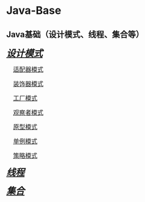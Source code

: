 # Java-Base

## Java基础（设计模式、线程、集合等）

***<font size = 5>[<u>设计模式</u>](https://github.com/zexiangzhang/Java-Base/tree/main/code_example/src/com/zexiang/designPatterns)</font>***

<font size = 3>&nbsp;&nbsp;&nbsp;&nbsp;[适配器模式](https://github.com/zexiangzhang/Java-Base/tree/main/code_example/src/com/zexiang/designPatterns/adapter)<br/></font>

<font size = 3>&nbsp;&nbsp;&nbsp;&nbsp;[装饰器模式](https://github.com/zexiangzhang/Java-Base/tree/main/code_example/src/com/zexiang/designPatterns/decorator)<br/></font>

<font size = 3>&nbsp;&nbsp;&nbsp;&nbsp;[工厂模式](https://github.com/zexiangzhang/Java-Base/tree/main/code_example/src/com/zexiang/designPatterns/factoryy)<br/></font>

<font size = 3>&nbsp;&nbsp;&nbsp;&nbsp;[观察者模式](https://github.com/zexiangzhang/Java-Base/tree/main/code_example/src/com/zexiang/designPatterns/observerModel)<br/></font>

<font size = 3>&nbsp;&nbsp;&nbsp;&nbsp;[原型模式](https://github.com/zexiangzhang/Java-Base/tree/main/code_example/src/com/zexiang/designPatterns/prototype)<br/></font>

<font size = 3>&nbsp;&nbsp;&nbsp;&nbsp;[单例模式](https://github.com/zexiangzhang/Java-Base/tree/main/code_example/src/com/zexiang/designPatterns/singleton)<br/></font>

<font size = 3>&nbsp;&nbsp;&nbsp;&nbsp;[策略模式](https://github.com/zexiangzhang/Java-Base/tree/main/code_example/src/com/zexiang/designPatterns/strategy)<br/></font>

***<font size = 5>[<u>线程</u>](https://github.com/zexiangzhang/Java-Base/tree/main/code_example/src/com/zexiang/thread)</font>***

***<font size = 5>[<u>集合</u>](https://github.com/zexiangzhang/Java-Base/tree/main/code_example/src/com/zexiang/collections)</font>***

